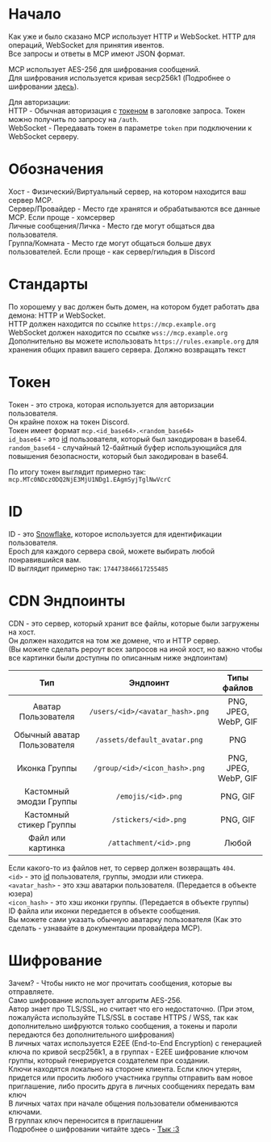 # Начало
Как уже и было сказано MCP использует HTTP и WebSocket. HTTP для операций, WebSocket для принятия ивентов.<br>
Все запросы и ответы в MCP имеют JSON формат.<br>

MCP использует AES-256 для шифрования сообщений.<br>
Для шифрования используется кривая secp256k1 (Подробнее о шифровании [здесь](https://github.com/mooncatcp/docs/tree/main/ru/encryption)).<br>

Для авторизации:<br>
HTTP - Обычная авторизация с [токеном](#токен) в заголовке запроса. Токен можно получить по запросу на `/auth`.<br>
WebSocket - Передавать токен в параметре `token` при подключении к WebSocket серверу.<br>

# Обозначения
Хост - Физический/Виртуальный сервер, на котором находится ваш сервер MCP.<br>
Сервер/Провайдер - Место где хранятся и обрабатываются все данные MCP. Если проще - хомсервер<br>
Личные сообщения/Личка - Место где могут общаться два пользователя.<br>
Группа/Комната - Место где могут общаться больше двух пользователей. Если проще - как сервер/гильдия в Discord<br>

# Стандарты
По хорошему у вас должен быть домен, на котором будет работать два демона: HTTP и WebSocket.<br>
HTTP должен находится по ссылке `https://mcp.example.org`<br>
WebSocket должен находится по ссылке `wss://mcp.example.org`<br>
Дополнительно вы можете использовать `https://rules.example.org` для хранения общих правил вашего сервера. Должно возвращать текст<br>

# Токен
Токен - это строка, которая используется для авторизации пользователя.<br>
Он крайне похож на токен Discord.<br>
Токен имеет формат `mcp.<id_base64>.<random_base64>`<br>
`id_base64` - это [id](#id) пользователя, который был закодирован в base64.<br>
`random_base64` - случайный 12-байтный буфер использующийся для повышения безопасности, который был закодирован в base64.<br>

По итогу токен выглядит примерно так: `mcp.MTc0NDczODQ2NjE3MjU1NDg1.EAgmSyjTglNwVcrC`<br>

# ID
ID - это [Snowflake](https://en.wikipedia.org/wiki/Snowflake_ID), которое используется для идентификации пользователя.<br>
Epoch для каждого сервера свой, можете выбирать любой понравившийся вам.<br>
ID выглядит примерно так: `174473846617255485`<br>

# CDN Эндпоинты
CDN - это сервер, который хранит все файлы, которые были загружены на хост.<br>
Он должен находится на том же домене, что и HTTP сервер.<br>
(Вы можете сделать рероут всех запросов на иной хост, но важно чтобы все картинки были доступны по описанным ниже эндпоинтам)<br>

|             Тип             |            Эндпоинт             |     Типы файлов      |
|:---------------------------:|:-------------------------------:|:--------------------:|
|     Аватар Пользователя     | `/users/<id>/<avatar_hash>.png` | PNG, JPEG, WebP, GIF |
| Обычный аватар Пользователя |  `/assets/default_avatar.png`   |         PNG          |
|        Иконка Группы        |  `/group/<id>/<icon_hash>.png`  | PNG, JPEG, WebP, GIF |
|   Кастомный эмодзи Группы   |       `/emojis/<id>.png`        |       PNG, GIF       |
|   Кастомный стикер Группы   |      `/stickers/<id>.png`       |       PNG, GIF       |
|      Файл или картинка      |     `/attachment/<id>.png`      |        Любой         |

Если какого-то из файлов нет, то сервер должен возвращать `404`.<br>
`<id>` - это [id](#id) пользователя, группы, эмодзи или стикера.<br>
`<avatar_hash>` - это хэш аватарки пользователя. (Передается в объекте юзера)<br>
`<icon_hash>` - это хэш иконки группы. (Передается в объекте группы)<br>
ID файла или иконки передается в объекте сообщения.<br>
Вы можете сами указать обычную аватарку пользователя (Как это сделать - узнавайте в документации провайдера MCP).<br>

# Шифрование
Зачем? - Чтобы никто не мог прочитать сообщения, которые вы отправляете.<br>
Само шифрование использует алгоритм AES-256.<br>
Автор знает про TLS/SSL, но считает что его недостаточно. (При этом, пожалуйста используйте TLS/SSL в составе HTTPS / WSS, так как дополнительно шифруются только сообщения, а токены и пароли передаются без дополнительного шифрования)<br>
В личных чатах используется E2EE (End-to-End Encryption) с генерацией ключа по кривой secp256k1, а в группах - E2EE шифрование ключом группы, который генерируется создателем при создании.<br>
Ключи находятся локально на стороне клиента. Если ключ утерян, придется или просить любого участника группы отправить вам новое приглашение, либо просить друга в личных сообщениях передать вам ключ<br>
В личных чатах при начале общения пользователи обмениваются ключами.<br>
В группах ключ переносится в приглашении<br>
Подробнее о шифровании читайте здесь - [Тык :3](https://github.com/mooncatcp/docs/tree/main/ru/encryption)